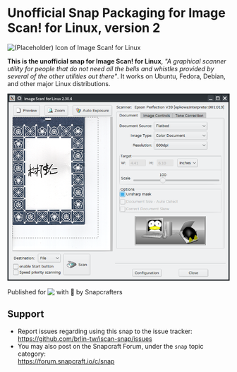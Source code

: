 # Unofficial Snap Packaging for Image Scan! for Linux, version 2

<!--
	Use the Staticaly service for easy access to in-repo pictures:
	https://www.staticaly.com/
-->
![(Placeholder) Icon of Image Scan! for Linux](https://cdn.staticaly.com/gh/Lin-Buo-Ren/snapcrafters-template-plus/bea3bc56/snap/gui/iscan.png "(Placeholder) Icon of Image Scan! for Linux")

**This is the unofficial snap for Image Scan! for Linux**, *"A graphical
scanner utility for people that do not need all the bells and whistles
provided by several of the other utilities out there"*. It works on
Ubuntu, Fedora, Debian, and other major Linux distributions.

<!-- Uncomment and modify this when you are provided a snap status badge
[![Status Badge of the `iscan` Snap](https://snapcraft.io/iscan/badge.svg)](https://snapcraft.io/iscan)
-->

![Screenshot of the Snapped Application](local/screenshots/main-interface.png "Screenshot of the Snapped Application")

Published for <img src="http://anything.codes/slack-emoji-for-techies/emoji/tux.png" align="top" width="24" /> with 💝 by Snapcrafters

<!-- Uncomment and modify this when you have published the snap to the Snap Store
## Installation

([Don't have snapd installed?](https://snapcraft.io/docs/core/install))

### In a Terminal

    # Install the snap #
    sudo snap install --channel=edge --devmode iscan
    #sudo snap install --channel=beta iscan
    #sudo snap install iscan

    # Connect the snap to essential security confinement interfaces #
    ## (Proper reasoning for connecting _plug_name_) ##
    sudo snap connect iscan:_plug_name_

    # Connect the snap to optional security confinement interfaces #
    ## (Proper reasoning for connecting _plug_name_) ##
    sudo snap connect iscan:_plug_name_

    # Launch the application #
    iscan
    snap run iscan # If you have another existing installation

### The Graphical Way

[![Get it from the Snap Store](https://snapcraft.io/static/images/badges/en/snap-store-black.svg)](https://snapcraft.io/iscan)
-->

<!-- Uncomment when you have test results
## What is Working

* [A list of functionallities that are verified working]

## What is NOT Working...yet

Check out the [issue tracker](https://github.com/brlin-tw/iscan-snap/issues) for known issues.
-->

## Support
* Report issues regarding using this snap to the issue tracker:  
  <https://github.com/brlin-tw/iscan-snap/issues>
* You may also post on the Snapcraft Forum, under the `snap` topic category:  
  <https://forum.snapcraft.io/c/snap>
